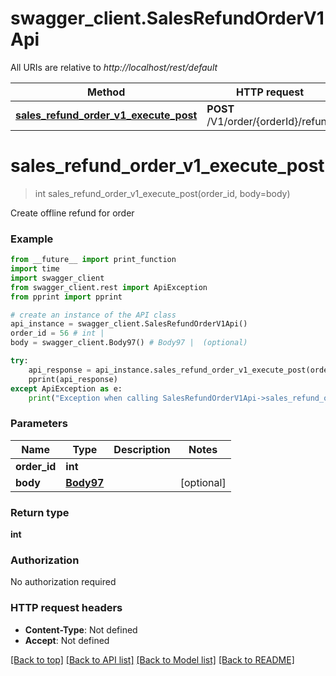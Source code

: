 # swagger_client.SalesRefundOrderV1Api

All URIs are relative to *http://localhost/rest/default*

Method | HTTP request | Description
------------- | ------------- | -------------
[**sales_refund_order_v1_execute_post**](SalesRefundOrderV1Api.md#sales_refund_order_v1_execute_post) | **POST** /V1/order/{orderId}/refund | 


# **sales_refund_order_v1_execute_post**
> int sales_refund_order_v1_execute_post(order_id, body=body)



Create offline refund for order

### Example 
```python
from __future__ import print_function
import time
import swagger_client
from swagger_client.rest import ApiException
from pprint import pprint

# create an instance of the API class
api_instance = swagger_client.SalesRefundOrderV1Api()
order_id = 56 # int | 
body = swagger_client.Body97() # Body97 |  (optional)

try: 
    api_response = api_instance.sales_refund_order_v1_execute_post(order_id, body=body)
    pprint(api_response)
except ApiException as e:
    print("Exception when calling SalesRefundOrderV1Api->sales_refund_order_v1_execute_post: %s\n" % e)
```

### Parameters

Name | Type | Description  | Notes
------------- | ------------- | ------------- | -------------
 **order_id** | **int**|  | 
 **body** | [**Body97**](Body97.md)|  | [optional] 

### Return type

**int**

### Authorization

No authorization required

### HTTP request headers

 - **Content-Type**: Not defined
 - **Accept**: Not defined

[[Back to top]](#) [[Back to API list]](../README.md#documentation-for-api-endpoints) [[Back to Model list]](../README.md#documentation-for-models) [[Back to README]](../README.md)

